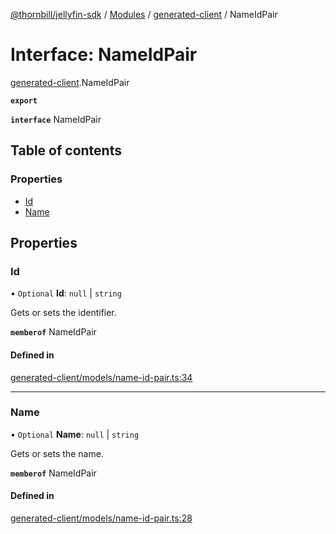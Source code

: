 [@thornbill/jellyfin-sdk](../README.md) / [Modules](../modules.md) / [generated-client](../modules/generated_client.md) / NameIdPair

# Interface: NameIdPair

[generated-client](../modules/generated_client.md).NameIdPair

**`export`**

**`interface`** NameIdPair

## Table of contents

### Properties

- [Id](generated_client.NameIdPair.md#id)
- [Name](generated_client.NameIdPair.md#name)

## Properties

### Id

• `Optional` **Id**: ``null`` \| `string`

Gets or sets the identifier.

**`memberof`** NameIdPair

#### Defined in

[generated-client/models/name-id-pair.ts:34](https://github.com/thornbill/jellyfin-sdk-typescript/blob/b5d0506/src/generated-client/models/name-id-pair.ts#L34)

___

### Name

• `Optional` **Name**: ``null`` \| `string`

Gets or sets the name.

**`memberof`** NameIdPair

#### Defined in

[generated-client/models/name-id-pair.ts:28](https://github.com/thornbill/jellyfin-sdk-typescript/blob/b5d0506/src/generated-client/models/name-id-pair.ts#L28)
